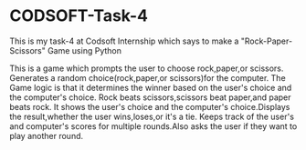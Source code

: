 # CODSOFT-Task-4
This is my task-4 at Codsoft Internship which says to make a "Rock-Paper-Scissors" Game using Python

This is a game which prompts the user to choose rock,paper,or scissors.
Generates a random choice(rock,paper,or scissors)for the computer.
The Game logic is that it determines the winner based on the user's choice and the computer's choice. Rock beats scissors,scissors beat paper,and paper beats rock.
It shows the user's choice and the computer's choice.Displays the result,whether the user wins,loses,or it's a tie.
Keeps track of the user's and computer's scores for multiple rounds.Also asks the user if they want to play another round.
